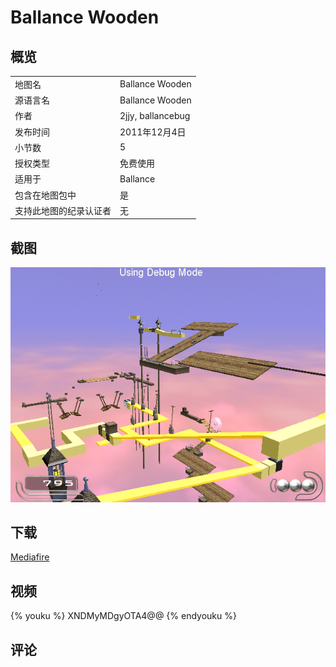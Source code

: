 # Ballance Wooden

## 概览

|||
|:---|:---|
|地图名|Ballance Wooden|
|源语言名|Ballance Wooden|
|作者|2jjy, ballancebug|
|发布时间|2011年12月4日|
|小节数|5|
|授权类型|免费使用|
|适用于|Ballance|
|包含在地图包中|是|
|支持此地图的纪录认证者|无|

## 截图

![img](../../../assets/customMapIndex/ballanceWooden.png)


## 下载

[Mediafire](https://www.mediafire.com/download/5miy2stvb5p6fyu)


## 视频

{% youku %} XNDMyMDgyOTA4@@ {% endyouku %}


## 评论

